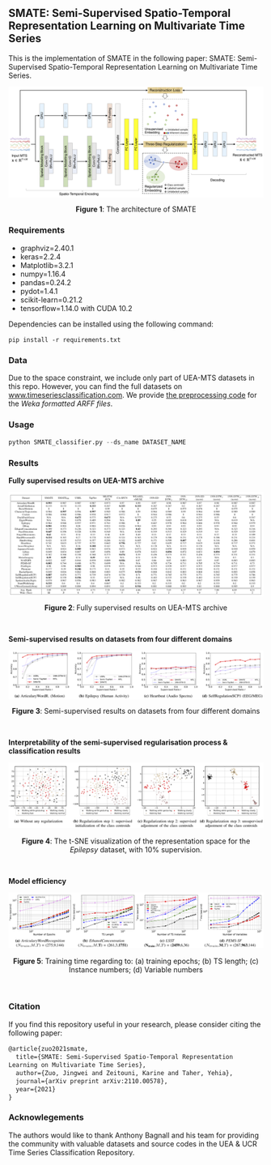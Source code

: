 ## SMATE: Semi-Supervised Spatio-Temporal Representation Learning on Multivariate Time Series
This is the implementation of SMATE in the following paper: SMATE: Semi-Supervised Spatio-Temporal Representation Learning on Multivariate Time Series.

<img src="./figures/ModelStructure.png" alt="The architecture of SMATE" style="zoom:90%" align="middle"/>

<p align="center"><b>Figure 1</b>: The architecture of SMATE</p>


### Requirements

- graphviz=2.40.1
- keras=2.2.4
- Matplotlib=3.2.1
- numpy=1.16.4
- pandas=0.24.2
- pydot=1.4.1
- scikit-learn=0.21.2
- tensorflow=1.14.0 with CUDA 10.2

Dependencies can be installed using the following command:

```
pip install -r requirements.txt
```

### Data

Due to the space constraint, we include only part of UEA-MTS datasets in this repo. However, you can find the full datasets on www.timeseriesclassification.com. We provide [the preprocessing code](./Datasets/MTS-UEA/Preprocessing_MTS_UEA.ipynb) for the *Weka formatted ARFF files*.

### Usage

```python
python SMATE_classifier.py --ds_name DATASET_NAME
```

### Results

<b>Fully supervised results on UEA-MTS archive</b>

<img src="./figures/supervisedResults.png" alt="Supervised Results" style="zoom:100%" align="middle"/>

<p align="center"><b>Figure 2</b>: Fully supervised results on UEA-MTS archive</p>

<br>

<b>Semi-supervised results on datasets from four different domains</b>

<img src="./figures/SSL_results.png" alt="Semi-supervised Results" style="zoom:100%" align="middle"/>

<p align="center"><b>Figure 3</b>: Semi-supervised results on datasets from four different domains</p>

<br>

<b>Interpretability of the semi-supervised regularisation process & classification results</b>

<img src="./figures/HiddenRepresentation.png" alt="Hidden Representation Space" style="zoom:200%" slign= "middle"/>

<p align="center"><b>Figure 4</b>: The t-SNE visualization of the representation space for the <i>Epilepsy</i> dataset, with 10% supervision.</p>

<br>

<b>Model efficiency </b>

<img src="./figures/Efficiency.png" alt="Model Efficiency" style="zoom:200%;" slign= "middle"/>

<p align="center"><b>Figure 5</b>: Training time regarding to: (a) training epochs; (b) TS length; (c) Instance numbers; (d) Variable numbers </p>

<br>

### Citation

If you find this repository useful in your research, please consider citing the following paper:

```script
@article{zuo2021smate,
  title={SMATE: Semi-Supervised Spatio-Temporal Representation Learning on Multivariate Time Series},
  author={Zuo, Jingwei and Zeitouni, Karine and Taher, Yehia},
  journal={arXiv preprint arXiv:2110.00578},
  year={2021}
}
```



### Acknowlegements

The authors would like to thank Anthony Bagnall and his team for providing the community with valuable datasets and source codes in the UEA & UCR Time Series Classification Repository.

